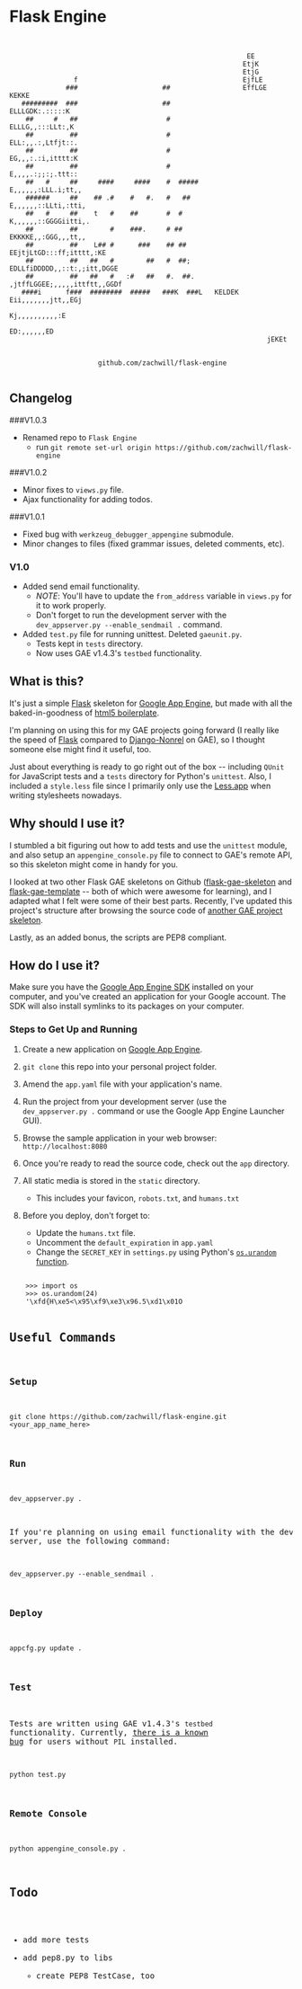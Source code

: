 Flask Engine
===============

<pre><code>

                                                           EE                   
                                                          EtjK                  
                                                          EtjG                  
                f                                         EjfLE                 
              ###                     ##                  EffLGE  KEKKE         
   #########  ###                     ##                  ELLLGDK:.:::::K       
    ##     #   ##                      #                  ELLLG,,:::LLt:,K      
    ##         ##                      #                  ELL:,,.:,Ltfjt::.     
    ##         ##                      #                  EG,,,:.:i,itttt:K     
    ##         ##                      #                  E,,,,.:;;:;.ttt::     
    ##   #     ##     ####     ####    #  #####          E,,,,,,:LLL.i;tt,,     
    ######     ##    ## .#    #   #.   #   ##           E,,,,,,::LLti,:tti,     
    ##   #     ##    t   #    ##       #  #             K,,,,,,::GGGGiitti,.    
    ##         ##        #    ###.     # ##             EKKKKE,,:GGG,,,tt,,     
    ##         ##    L## #      ###    ## ##         EEjtjLtGD:::ff;itttt,:KE   
    ##         ##   ##   #        ##   #  ##;      EDLLfiDDDDD,,::t:,;itt,DGGE  
    ##         ##   ##   #   :#   ##   #.  ##.    ,jtffLGGEE;,,,,,ittftt,,GGDf  
   ####i      f###  ########  #####   ###K  ###L   KELDEK Eii,,,,,,,jtt,,EGj    
                                                           Kj,,,,,,,,,,:E       
                                                             ED:,,,,,,ED        
                                                                jEKEt           


                      github.com/zachwill/flask-engine

</code></pre>


Changelog
---------

###V1.0.3
* Renamed repo to `Flask Engine`
  * run `git remote set-url origin https://github.com/zachwill/flask-engine`

###V1.0.2

* Minor fixes to `views.py` file.
* Ajax functionality for adding todos.

###V1.0.1

* Fixed bug with `werkzeug_debugger_appengine` submodule.
* Minor changes to files (fixed grammar issues, deleted comments, etc).

### V1.0

* Added send email functionality.
    * *NOTE*: You'll have to update the `from_address` variable in `views.py`
      for it to work properly.
    * Don't forget to run the development server with the
      `dev_appserver.py --enable_sendmail .` command.
* Added `test.py` file for running unittest. Deleted `gaeunit.py`.
    * Tests kept in `tests` directory.
    * Now uses GAE v1.4.3's `testbed` functionality.


What is this?
-------------

It's just a simple [Flask](http://flask.pocoo.org/) skeleton for
[Google App Engine](http://appengine.google.com/),
but made with all the baked-in-goodness of
[html5 boilerplate](https://github.com/paulirish/html5-boilerplate).

I'm planning on using this for my GAE projects going forward (I really
like the speed of [Flask](http://flask.pocoo.org/) compared to
[Django-Nonrel](http://code.google.com/appengine/articles/django-nonrel.html)
on GAE), so I thought someone else might find it useful, too.

Just about everything is ready to go right out of the box -- including
`QUnit` for JavaScript tests and a `tests` directory for Python's `unittest`.
Also, I included a `style.less` file since I primarily only use the
[Less.app](http://incident57.com/less/) when writing stylesheets nowadays.


Why should I use it?
---------------------

I stumbled a bit figuring out how to add tests and use the `unittest` module,
and also setup an `appengine_console.py` file to connect to GAE's remote API,
so this skeleton might come in handy for you.

I looked at two other Flask GAE skeletons on Github
([flask-gae-skeleton](https://github.com/blossom/flask-gae-skeleton)
and [flask-gae-template](https://github.com/jugyo/flask-gae-template)
-- both of which were awesome for learning), and I adapted what
I felt were some of their best parts. Recently, I've updated this project's
structure after browsing the source code of
[another GAE project skeleton](https://github.com/franciscosouza/labs).

Lastly, as an added bonus, the scripts are PEP8 compliant.


How do I use it?
----------------

Make sure you have the [Google App Engine SDK](http://appengine.google.com/)
installed on your computer, and you've created an application for your
Google account. The SDK will also install symlinks to its packages on your
computer.

### Steps to Get Up and Running

1. Create a new application on [Google App Engine](http://appengine.google.com/).

2. `git clone` this repo into your personal project folder.

3. Amend the `app.yaml` file with your application's name.

4. Run the project from your development server (use the `dev_appserver.py .`
command or use the Google App Engine Launcher GUI).

5. Browse the sample application in your web browser: `http://localhost:8080`

6. Once you're ready to read the source code, check out the `app` directory.

7. All static media is stored in the `static` directory.
    * This includes your favicon, `robots.txt`, and `humans.txt`

8. Before you deploy, don't forget to:
    * Update the `humans.txt` file.
    * Uncomment the `default_expiration` in `app.yaml`
    * Change the `SECRET_KEY` in `settings.py` using Python's [`os.urandom` function](http://docs.python.org/library/os.html#os.urandom).
<pre><code>
    >>> import os
    >>> os.urandom(24)
    '\xfd{H\xe5<\x95\xf9\xe3\x96.5\xd1\x01O<!\xd5\xa2\xa0\x9fR"\xa1\xa8'
</pre></code>


Useful Commands
---------------

### Setup

    git clone https://github.com/zachwill/flask-engine.git <your_app_name_here>

### Run

    dev_appserver.py .

If you're planning on using email functionality with the development server,
use the following command:

    dev_appserver.py --enable_sendmail .

### Deploy

    appcfg.py update .

### Test

Tests are written using GAE v1.4.3's `testbed` functionality. Currently, [there
is a known bug](http://goo.gl/tDQTz) for users without `PIL` installed.

    python test.py

### Remote Console

    python appengine_console.py .


Todo
----

* add more tests
* add pep8.py to libs
  * create PEP8 TestCase, too
